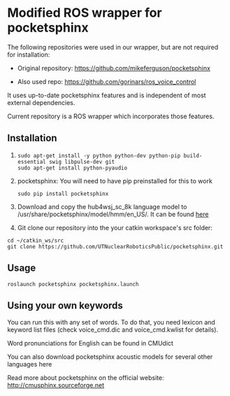 # Modified ROS wrapper for pocketsphinx  

The following repositories were used in our wrapper, but are not required for installation:

* Original repository: https://github.com/mikeferguson/pocketsphinx  

* Also used repo: https://github.com/gorinars/ros_voice_control  

It uses up-to-date pocketsphinx features and is independent of most external dependencies.  

Current repository is a ROS wrapper which incorporates those features.

## Installation
1)   
    ```
    sudo apt-get install -y python python-dev python-pip build-essential swig libpulse-dev git
    sudo apt-get install python-pyaudio
    ```

2) pocketsphinx: You will need to have pip preinstalled for this to work
    ```
    sudo pip install pocketsphinx
    ```
3) Download and copy the hub4wsj_sc_8k language model  to /usr/share/pocketsphinx/model/hmm/en_US/. It can be found [here](https://sourceforge.net/projects/cmusphinx/files/Acoustic%20and%20Language%20Models/Archive/US%20English%20HUB4WSJ%20Acoustic%20Model/)

4) Git clone our repository into the your catkin workspace's src folder:
  ```
  cd ~/catkin_ws/src
  git clone https://github.com/UTNuclearRoboticsPublic/pocketsphinx.git  
  ```
## Usage
```
roslaunch pocketsphinx pocketsphinx.launch
```

## Using your own keywords

You can run this with any set of words. To do that, you need lexicon and keyword list files (check voice_cmd.dic and voice_cmd.kwlist for details).

Word pronunciations for English can be found in CMUdict

You can also download pocketsphinx acoustic models for several other languages here

Read more about pocketsphinx on the official website: http://cmusphinx.sourceforge.net
